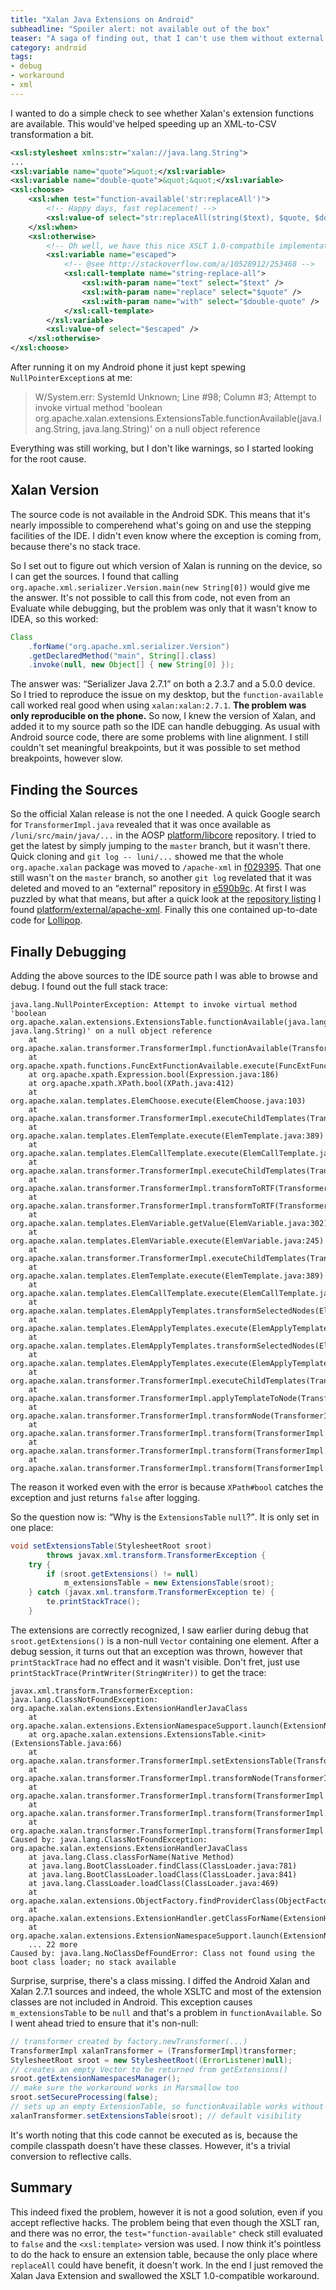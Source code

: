 ```yaml
---
title: "Xalan Java Extensions on Android"
subheadline: "Spoiler alert: not available out of the box"
teaser: "A saga of finding out, that I can't use them without external dependencies."
category: android
tags:
- debug
- workaround
- xml
---
```


I wanted to do a simple check to see whether Xalan's extension functions are available. This would've helped speeding up an XML-to-CSV transformation a bit.

<!--more-->

```xml
<xsl:stylesheet xmlns:str="xalan://java.lang.String">
...
<xsl:variable name="quote">&quot;</xsl:variable>
<xsl:variable name="double-quote">&quot;&quot;</xsl:variable>
<xsl:choose>
    <xsl:when test="function-available('str:replaceAll')">
        <!-- Happy days, fast replacement! -->
        <xsl:value-of select="str:replaceAll(string($text), $quote, $double-quote)" />
    </xsl:when>
    <xsl:otherwise>
        <!-- Oh well, we have this nice XSLT 1.0-compatbile implementation -->
        <xsl:variable name="escaped">
            <!-- @see http://stackoverflow.com/a/10528912/253468 -->
            <xsl:call-template name="string-replace-all">
                <xsl:with-param name="text" select="$text" />
                <xsl:with-param name="replace" select="$quote" />
                <xsl:with-param name="with" select="$double-quote" />
            </xsl:call-template>
        </xsl:variable>
        <xsl:value-of select="$escaped" />
    </xsl:otherwise>
</xsl:choose>
```

After running it on my Android phone it just kept spewing `NullPointerException`s at me:

> W/System.err: SystemId Unknown; Line #98; Column #3; Attempt to invoke virtual method 'boolean org.apache.xalan.extensions.ExtensionsTable.functionAvailable(java.lang.String, java.lang.String)' on a null object reference

Everything was still working, but I don't like warnings, so I started looking for the root cause.


## Xalan Version

The source code is not available in the Android SDK. This means that it's nearly impossible to comperehend what's going on and use the stepping facilities of the IDE. I didn't even know where the exception is coming from, because there's no stack trace.

So I set out to figure out which version of Xalan is running on the device, so I can get the sources. I found that calling `org.apache.xml.serializer.Version.main(new String[0])` would give me the answer. It's not possible to call this from code, not even from an Evaluate while debugging, but the problem was only that it wasn't know to IDEA, so this worked:

```java
Class
    .forName("org.apache.xml.serializer.Version")
    .getDeclaredMethod("main", String[].class)
    .invoke(null, new Object[] { new String[0] });
```

The answer was: <q>Serializer Java 2.7.1</q> on both a 2.3.7 and a 5.0.0 device. So I tried to reproduce the issue on my desktop, but the `function-available` call worked real good when using `xalan:xalan:2.7.1`. **The problem was only reproducible on the phone.** So now, I knew the version of Xalan, and added it to my source path so the IDE can handle debugging. As usual with Android source code, there are some problems with line alignment. I still couldn't set meaningful breakpoints, but it was possible to set method breakpoints, however slow.


## Finding the Sources

So the official Xalan release is not the one I needed. A quick Google search for `TransformerImpl.java` revealed that it was once available as `/luni/src/main/java/...` in the AOSP [platform/libcore](https://android.googlesource.com/platform/libcore) repository. I tried to get the latest by simply jumping to the `master` branch, but it wasn't there. Quick cloning and `git log -- luni/...` showed me that the whole `org.apache.xalan` package was moved to `/apache-xml` in [f029395](https://android.googlesource.com/platform/libcore/+/f029395dff382fc4dcba0689fd948ec06644e1f0). That one still wasn't on the `master` branch, so another `git log` revelated that it was deleted and moved to an <q>external</q> repository in [e590b9c](https://android.googlesource.com/platform/libcore/+/e590b9c7ecbe9b35c33fd2d101b1abc6bd7d1489). At first I was puzzled by what that means, but after a quick look at the [repository listing](https://android.googlesource.com/?format=HTML) I found [platform/external/apache-xml](https://android.googlesource.com/platform/external/apache-xml/). Finally this one contained up-to-date code for [Lollipop](https://android.googlesource.com/platform/external/apache-xml/+/refs/heads/lollipop-release).


## Finally Debugging

Adding the above sources to the IDE source path I was able to browse and debug. I found out the full stack trace:

```
java.lang.NullPointerException: Attempt to invoke virtual method 'boolean org.apache.xalan.extensions.ExtensionsTable.functionAvailable(java.lang.String, java.lang.String)' on a null object reference
    at org.apache.xalan.transformer.TransformerImpl.functionAvailable(TransformerImpl.java:396)
    at org.apache.xpath.functions.FuncExtFunctionAvailable.execute(FuncExtFunctionAvailable.java:89)
    at org.apache.xpath.Expression.bool(Expression.java:186)
    at org.apache.xpath.XPath.bool(XPath.java:412)
    at org.apache.xalan.templates.ElemChoose.execute(ElemChoose.java:103)
    at org.apache.xalan.transformer.TransformerImpl.executeChildTemplates(TransformerImpl.java:2223)
    at org.apache.xalan.templates.ElemTemplate.execute(ElemTemplate.java:389)
    at org.apache.xalan.templates.ElemCallTemplate.execute(ElemCallTemplate.java:241)
    at org.apache.xalan.transformer.TransformerImpl.executeChildTemplates(TransformerImpl.java:2223)
    at org.apache.xalan.transformer.TransformerImpl.transformToRTF(TransformerImpl.java:1830)
    at org.apache.xalan.transformer.TransformerImpl.transformToRTF(TransformerImpl.java:1752)
    at org.apache.xalan.templates.ElemVariable.getValue(ElemVariable.java:302)
    at org.apache.xalan.templates.ElemVariable.execute(ElemVariable.java:245)
    at org.apache.xalan.transformer.TransformerImpl.executeChildTemplates(TransformerImpl.java:2223)
    at org.apache.xalan.templates.ElemTemplate.execute(ElemTemplate.java:389)
    at org.apache.xalan.templates.ElemCallTemplate.execute(ElemCallTemplate.java:241)
    at org.apache.xalan.templates.ElemApplyTemplates.transformSelectedNodes(ElemApplyTemplates.java:370)
    at org.apache.xalan.templates.ElemApplyTemplates.execute(ElemApplyTemplates.java:175)
    at org.apache.xalan.templates.ElemApplyTemplates.transformSelectedNodes(ElemApplyTemplates.java:370)
    at org.apache.xalan.templates.ElemApplyTemplates.execute(ElemApplyTemplates.java:175)
    at org.apache.xalan.transformer.TransformerImpl.executeChildTemplates(TransformerImpl.java:2223)
    at org.apache.xalan.transformer.TransformerImpl.applyTemplateToNode(TransformerImpl.java:2096)
    at org.apache.xalan.transformer.TransformerImpl.transformNode(TransformerImpl.java:1228)
    at org.apache.xalan.transformer.TransformerImpl.transform(TransformerImpl.java:614)
    at org.apache.xalan.transformer.TransformerImpl.transform(TransformerImpl.java:1145)
    at org.apache.xalan.transformer.TransformerImpl.transform(TransformerImpl.java:1123)
```

The reason it worked even with the error is because `XPath#bool` catches the exception and just returns `false` after logging.

So the question now is: <q>Why is the `ExtensionsTable` `null`?</q>. It is only set in one place:

```java
void setExtensionsTable(StylesheetRoot sroot)
		throws javax.xml.transform.TransformerException {
	try {
		if (sroot.getExtensions() != null)
			m_extensionsTable = new ExtensionsTable(sroot);
	} catch (javax.xml.transform.TransformerException te) {
		te.printStackTrace();
	}
```

The extensions are correctly recognized, I saw earlier during debug that `sroot.getExtensions()` is a non-null `Vector` containing one element. After a debug session, it turns out that an exception was thrown, however that `printStackTrace` had no effect and it wasn't visible. Don't fret, just use `printStackTrace(PrintWriter(StringWriter))` to get the trace:

```
javax.xml.transform.TransformerException: java.lang.ClassNotFoundException: org.apache.xalan.extensions.ExtensionHandlerJavaClass
    at org.apache.xalan.extensions.ExtensionNamespaceSupport.launch(ExtensionNamespaceSupport.java:101)
    at org.apache.xalan.extensions.ExtensionsTable.<init>(ExtensionsTable.java:66)
    at org.apache.xalan.transformer.TransformerImpl.setExtensionsTable(TransformerImpl.java:385)
    at org.apache.xalan.transformer.TransformerImpl.transformNode(TransformerImpl.java:1184)
    at org.apache.xalan.transformer.TransformerImpl.transform(TransformerImpl.java:614)
    at org.apache.xalan.transformer.TransformerImpl.transform(TransformerImpl.java:1145)
    at org.apache.xalan.transformer.TransformerImpl.transform(TransformerImpl.java:1123)
Caused by: java.lang.ClassNotFoundException: org.apache.xalan.extensions.ExtensionHandlerJavaClass
    at java.lang.Class.classForName(Native Method)
    at java.lang.BootClassLoader.findClass(ClassLoader.java:781)
    at java.lang.BootClassLoader.loadClass(ClassLoader.java:841)
    at java.lang.ClassLoader.loadClass(ClassLoader.java:469)
    at org.apache.xalan.extensions.ObjectFactory.findProviderClass(ObjectFactory.java:100)
    at org.apache.xalan.extensions.ExtensionHandler.getClassForName(ExtensionHandler.java:65)
    at org.apache.xalan.extensions.ExtensionNamespaceSupport.launch(ExtensionNamespaceSupport.java:76)
    ... 22 more
Caused by: java.lang.NoClassDefFoundError: Class not found using the boot class loader; no stack available
```

Surprise, surprise, there's a class missing. I diffed the Android Xalan and Xalan 2.7.1 sources and indeed, the whole XSLTC and most of the extension classes are not included in Android. This exception causes `m_extensionsTable` to be `null` and that's a problem in `functionAvailable`. So I went ahead tried to ensure that it's non-null:

```java
// transformer created by factory.newTransformer(...)
TransformerImpl xalanTransformer = (TransformerImpl)transformer;
StylesheetRoot sroot = new StylesheetRoot((ErrorListener)null);
// creates an empty Vector to be returned from getExtensions()
sroot.getExtensionNamespacesManager();
// make sure the workaround works in Marsmallow too
sroot.setSecureProcessing(false);
// sets up an empty ExtensionTable, so functionAvailable works without NPE
xalanTransformer.setExtensionsTable(sroot); // default visibility
```

It's worth noting that this code cannot be executed as is, because the compile classpath doesn't have these classes. However, it's a trivial conversion to reflective calls.


## Summary
This indeed fixed the problem, however it is not a good solution, even if you accept reflective hacks. The problem being that even though the XSLT ran, and there was no error, the `test="function-available"` check still evaluated to `false` and the `<xsl:template>` version was used. I now think it's pointless to do the hack to ensure an extension table, because the only place where `replaceAll` could have benefit, it doesn't work. In the end I just removed the Xalan Java Extension and swallowed the XSLT 1.0-compatible workaround.
